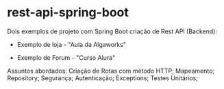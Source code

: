 # rest-api-spring-boot
Dois exemplos de projeto com Spring Boot criação de Rest API (Backend):

- Exemplo de loja - "Aula da Algaworks"

- Exemplo de Forum - "Curso Alura"

Assuntos abordados:
Criação de Rotas com método HTTP;
Mapeamento;
Repository;
Segurança;
Autenticação;
Exceptions;
Testes Unitários;